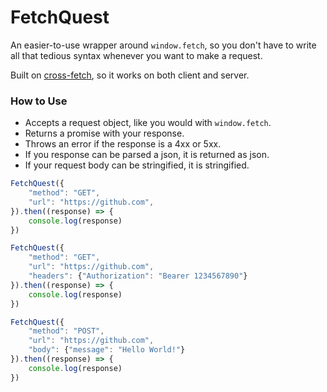 # FetchQuest #

An easier-to-use wrapper around `window.fetch`, so you don't have to write all that tedious syntax whenever you want to make a request.

Built on [cross-fetch](https://www.npmjs.com/package/cross-fetch), so it works on both client and server.

### How to Use ###

- Accepts a request object, like you would with `window.fetch`.
- Returns a promise with your response.
- Throws an error if the response is a 4xx or 5xx.
- If you response can be parsed a json, it is returned as json.
- If your request body can be stringified, it is stringified.

```js
FetchQuest({
    "method": "GET",
    "url": "https://github.com",
}).then((response) => {
    console.log(response)
})
```

```js
FetchQuest({
    "method": "GET",
    "url": "https://github.com",
    "headers": {"Authorization": "Bearer 1234567890"}
}).then((response) => {
    console.log(response)
})
```

```js
FetchQuest({
    "method": "POST",
    "url": "https://github.com",
    "body": {"message": "Hello World!"}
}).then((response) => {
    console.log(response)
})
```
